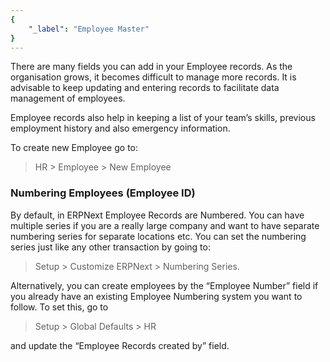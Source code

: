 ```yaml
---
{
	"_label": "Employee Master"
}
---
```

There are many fields you can add in your Employee records. As the organisation grows, it becomes difficult to manage more records. It is advisable to keep updating and entering records to facilitate data management of employees.

Employee records also help in keeping a list of your team’s skills, previous employment history and also emergency information.

To create new Employee go to:

> HR > Employee > New Employee 

### Numbering Employees (Employee ID)

By default, in ERPNext Employee Records are Numbered. You can have multiple series if you are a really large company and want to have separate numbering series for separate locations etc. You can set the numbering series just like any other transaction by going to:

> Setup > Customize ERPNext > Numbering Series.

Alternatively, you can create employees by the “Employee Number” field if you already have an existing Employee Numbering system you want to follow. To set this, go to

> Setup > Global Defaults > HR

and update the “Employee Records created by” field.